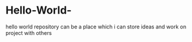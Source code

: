 # Hello-World-
hello world repository can be a place which i can store ideas and work on project with others
